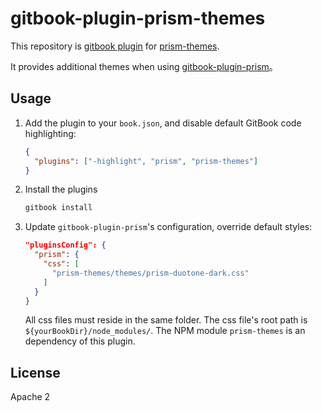 # gitbook-plugin-prism-themes
This repository is [gitbook plugin](http://toolchain.gitbook.com/plugins/)
for [prism-themes](https://github.com/PrismJS/prism-themes). 

It provides additional themes when using [gitbook-plugin-prism](https://github.com/gaearon/gitbook-plugin-prism)。

 
## Usage
 

1. Add the plugin to your `book.json`, and disable default GitBook code highlighting:

    ```json
    {
      "plugins": ["-highlight", "prism", "prism-themes"]
    }
    ``` 
    
1. Install the plugins

    ```bash
    gitbook install
    ```

1. Update `gitbook-plugin-prism`'s configuration,  override default styles:

    ```json
    "pluginsConfig": {  
      "prism": {
        "css": [
          "prism-themes/themes/prism-duotone-dark.css"
        ]
      }
    }
    ```
    All css files must reside in the same folder.
    The css file's root path is `${yourBookDir}/node_modules/`.
    The NPM module `prism-themes` is an dependency of this plugin.

## License

Apache 2



